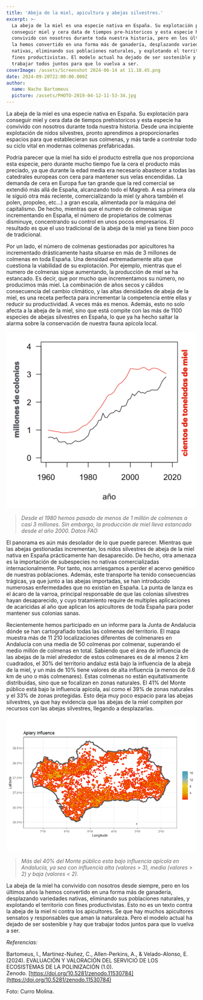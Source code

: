 ```yaml
---
title: 'Abeja de la miel, apicultura y abejas silvestres.'
excerpt: >-
  La abeja de la miel es una especie nativa en España. Su explotación para
  conseguir miel y cera data de tiempos pre-historicos y esta especie ha
  convivido con nosotros durante toda nuestra historia, pero en los últimos años
  la hemos convertido en una forma más de ganadería, desplazando variedades
  nativas, eliminando sus poblaciones naturales, y explotando el territorio con
  fines productivistas. El modelo actual ha dejado de ser sostenible y hay que
  trabajar todos juntos para que lo vuelva a ser.
coverImage: /assets/Screenshot 2024-06-14 at 11.18.45.png
date: 2024-09-20T22:00:00.000Z
author:
  name: Nacho Bartomeus
  picture: /assets/PHOTO-2019-04-12-11-53-34.jpg
---
```


La abeja de la miel es una especie nativa en España. Su explotación para conseguir miel y cera data de tiempos prehistoricos y esta especie ha convivido con nosotros durante toda nuestra historia. Desde una incipiente explotación de nidos silvestres, pronto aprendimos a proporcionarles espacios para que establecieran sus colmenas, y más tarde a controlar todo su ciclo vital en modernas colmenas prefabricadas.

Podría parecer que la miel ha sido el producto estrella que nos proporciona esta especie, pero durante mucho tiempo fue la cera el producto más preciado, ya que durante la edad media era necesario abastecer a todas las catedrales europeas con cera para mantener sus velas encendidas. La demanda de cera en Europa fue tan grande que la red comercial se extendió más allá de España, alcanzando todo el Magreb. A esa primera ola le siguió otra más reciente, comercializando la miel (y ahora también el polen, propoleo, etc...) a gran escala, alimentada por la máquina del capitalismo. De hecho, mientras que el numero de colmenas sigue incrementando en España, el número de propietarios de colmenas disminuye, concentrando su control en unos pocos empresarios. El resultado es que el uso tradicional de la abeja de la miel ya tiene bien poco de tradicional.

Por un lado, el número de colmenas gestionadas por apicultores ha incrementado drásticamente hasta situarse en más de 3 millones de colmenas en toda España. Una densidad extremadamente alta que cuestiona la viabilidad de su explotación. Por ejemplo, mientras que el numero de colmenas sigue aumentando, la producción de miel se ha estancado. Es decir, que por mucho que incrementamos su número, no producimos más miel. La combinación de años secos y cálidos consecuencia del cambio climático, y las altas densidades de abeja de la miel, es una receta perfecta para incrementar la competencia entre ellas y reducir su productividad. A veces más es menos. Además, esto no solo afecta a la abeja de la miel, sino que está compite con las más de 1100 especies de abejas silvestres en España, lo que ya ha hecho saltar la alarma sobre la conservación de nuestra fauna apícola local.

![](</assets/Screenshot 2024-06-14 at 10.50.06.png> "Desde el 1980 hemos pasado de menos de 1 millón de colmenas a casi 3 millones. Sin embargo, la producción de miel lleva estancada desde el año 2000. Datos FAO")

> *Desde el 1980 hemos pasado de menos de 1 millón de colmenas a casi 3 millones. Sin embargo, la producción de miel lleva estancada desde el año 2000. Datos FAO*

El panorama es aún más desolador de lo que puede parecer. Mientras que las abejas gestionadas incrementan, los nidos silvestres de abeja de la miel nativa en España prácticamente han desaparecido. De hecho, otra amenaza es la importación de subespecies no nativas comercializadas internacionalmente. Por tanto, nos arriesgamos a perder el acervo genético de nuestras poblaciones. Además, este transporte ha tenido consecuencias trágicas, ya que junto a las abejas importadas, se han introducido numerosas enfermedades que no existían en España. La punta de lanza es el ácaro de la varroa, principal responsable de que las colonias silvestres hayan desaparecido, y cuyo tratamiento require de multiples aplicaciones de acaricidas al año que aplican los apicultores de toda España para poder mantener sus colonias sanas.

Recientemente hemos participado en un informe para la Junta de Andalucia dónde se han cartografiado todas las colmenas del territorio. El mapa muestra más de 11 210 localizaciones diferentes de colmenares en Andalucía con una media de 50 colmenas por colmenar, superando el medio millón de colmenas en total. Sabiendo que el área de influencia de las abejas de la miel alrededor de estos colmenares es de al menos 2 km cuadrados, el 30% del territorio andaluz está bajo la influencia de la abeja de la miel, y un más de 10% tiene valores de alta influencia (a menos de 0.6 km de uno o más colmenares). Estas colmenas no están equitativamente distribuidas, sino que se focalizan en zonas naturales. El 41% del Monte público está bajo la influencia apícola, así como el 39% de zonas naturales y el 33% de zonas protegidas. Esto deja muy poco espacio para las abejas silvestres, ya que hay evidencia que las abejas de la miel compiten por recursos con las abejas silvestres, llegando a desplazarlas.

![](/assets/Apis.png "Influencia apicola en Andalucía, incluyendo influencia alta (valores > 3), media (valores > 2) y baja (valores \< 2) alrededor de cada apiario. ")

> *Más del 40% del Monte público esta bajo influencia apícola en Andalucía, ya sea con influencia alta (valores > 3), media (valores > 2) y baja (valores \< 2).*

La abeja de la miel ha convivido con nosotros desde siempre, pero en los últimos años la hemos convertido en una forma más de ganadería, desplazando variedades nativas, eliminando sus poblaciones naturales, y explotando el territorio con fines productivistas. Esto no es un texto contra la abeja de la miel ni contra los apicultores. Se que hay muchos apicultores sensatos y responsables que aman la naturaleza. Pero el modelo actual ha dejado de ser sostenible y hay que trabajar todos juntos para que lo vuelva a ser.

*Referencias:*

Bartomeus, I., Martinez-Nuñez, C., Allen-Perkins, A., & Velado-Alonso, E. (2024). EVALUACIÓN Y VALORACIÓN DEL SERVICIO DE LOS ECOSISTEMAS DE LA POLINIZACIÓN (1.0). Zenodo. [https://doi.org/10.5281/zenodo.11530784](https://doi.org/10.5281/zenodo.11530784)

Foto: Curro Molina.
